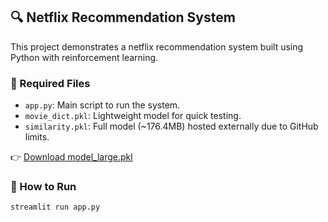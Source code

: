 ## 🔍 Netflix Recommendation System

This project demonstrates a netflix recommendation system built using Python with reinforcement learning.

### 📁 Required Files
- `app.py`: Main script to run the system.
- `movie_dict.pkl`: Lightweight model for quick testing.
- `similarity.pkl`: Full model (~176.4MB) hosted externally due to GitHub limits.

👉 [Download model_large.pkl](https://drive.google.com/drive/folders/1aVX69TaR9g0t2jDdeZVWVAwxx0rqJdA2)

### 🚀 How to Run
```bash
streamlit run app.py
